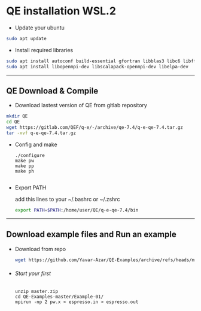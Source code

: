 # QE installation  WSL.2

- Update your ubuntu

```bash
sudo apt update
```

- Install required libraries

```bash
sudo apt install autoconf build-essential gfortran libblas3 libc6 libfftw3-dev liblapack-dev 
sudo apt install libopenmpi-dev libscalapack-openmpi-dev libelpa-dev
```



---------------



## QE Download & Compile

- Download  lastest version of QE from gitlab repository

```bash
mkdir QE
cd QE
wget https://gitlab.com/QEF/q-e/-/archive/qe-7.4/q-e-qe-7.4.tar.gz
tar -xvf q-e-qe-7.4.tar.gz
```



- Config  and make 

  ```
  ./configure
  make pw
  make pp
  make ph
  
  
  ```
  
- Export PATH

  add this lines to your ~/.bashrc or ~/.zshrc 

  ```bash
  export PATH=$PATH:/home/user/QE/q-e-qe-7.4/bin
  ```

  

--------------------------

## Download  example files  and Run  an example

- Download  from repo

  ```bash
  wget https://github.com/Yavar-Azar/QE-Examples/archive/refs/heads/master.zip
  ```

- ###### Start your  first

  ```
  unzip master.zip
  cd QE-Examples-master/Example-01/
  mpirun -np 2 pw.x < espresso.in > espresso.out
  ```
